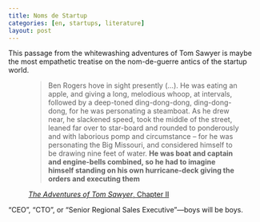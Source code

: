 ```yaml
---
title: Noms de Startup
categories: [en, startups, literature]
layout: post
---
```

<p>
This passage from the whitewashing adventures of Tom Sawyer is maybe the
most empathetic treatise on the nom-de-guerre antics of the startup
world.
</p>

<figure class="quotation">
<blockquote>
Ben Rogers hove in sight presently (&hellip;). He was eating an apple,
and giving a long, melodious whoop, at intervals, followed by a
deep-toned ding-dong-dong, ding-dong-dong, for he was personating a
steamboat. As he drew near, he slackened speed, took the middle of the
street, leaned far over to star-board and rounded to ponderously and
with laborious pomp and circumstance &ndash; for he was personating the
Big Missouri, and considered himself to be drawing nine feet of water.
<strong>He was boat and captain and engine-bells combined, so he had to
imagine himself standing on his own hurricane-deck giving the orders and
executing them</strong>
</blockquote>
<figcaption>
<a href="http://en.wikisource.org/wiki/The_Adventures_of_Tom_Sawyer/Chapter_II">
<cite>The Adventures of Tom Sawyer</cite>, Chapter II
</a>
</figcaption>
</figure>

<p>
&ldquo;CEO&rdquo;, &ldquo;CTO&rdquo;, or &ldquo;Senior Regional Sales
Executive&rdquo;&mdash;boys will be boys.
</p>
